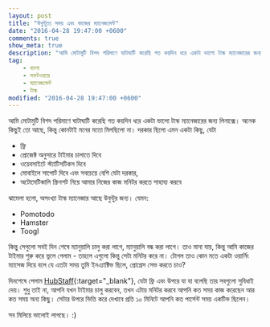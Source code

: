 ```yaml
---
layout: post
title: "উবুন্টুতে সময় এবং কাজের ম্যানেজমেন্ট"
date: "2016-04-28 19:47:00 +0600"
comments: true
show_meta: true
description: "আমি মোটামুটি বিশদ পরিমাণে ঘাটাঘাটি করেছি গত কয়দিন ধরে একটা ভালো টাস্ক ম্যানেজারের জন্য লিনাক্সে। অনেক কিছুই তো আছে, কিন্তু কোনটাই মনের মতো মিলছিলো না। সবশেষে পেলাম মনের মতো একটা ফ্রি টুল।"
tag:
    - বাংলা
    - সফটওয়্যার
    - ম্যানেজমেন্ট
    - টাস্ক
modified: "2016-04-28 19:47:00 +0600"
---
```

আমি মোটামুটি বিশদ পরিমাণে ঘাটাঘাটি করেছি গত কয়দিন ধরে একটা ভালো টাস্ক ম্যানেজারের জন্য লিনাক্সে। অনেক কিছুই তো আছে, কিন্তু কোনটাই মনের মতো মিলছিলো না। দরকার ছিলো এমন একটা কিছু, যেটা
- ফ্রি
- প্রোজেক্ট অনুসারে টাইমার চালাতে দিবে
- ওয়েবসাইটে স্ট্যাটিসটিকস দিবে
- মোবাইলে সাপোর্ট দিবে এবং সবচেয়ে বেশি যেটা দরকার,
- অটোমেটিকালি স্ক্রিনশট নিয়ে আমার নিজের কাজ মনিটর করতে সাহায্য করবে

ঝামেলা হলো, অসংখ্যা টাস্ক ম্যানেজার আছে উবুন্টুর জন্য। যেমন:

- Pomotodo
- Hamster
- Toogl

কিন্তু সেগুলো সবই দিন শেষে ম্যানুয়ালি চালু করা লাগে, ম্যানুয়ালি বন্ধ করা লাগে। তাও মানা যায়, কিন্তু আমি কাজের টাইমার শুরু করে ভুলে গেলাম - তাহলে এগুলো কিন্তু সেটা মনিটর করে না। টোগল তাও কোন মতে একটা ওয়ার্নিং ম্যাসেজ দিয়ে বলে যে এতটা সময় তুমি ইনএ্যাক্টিভ ছিলে, প্রোগ্রেস সেভ করতে চাও?

দিনশেষে পেলাম [HubStaff](https://hubstaff.com/organizations){:target="_blank"}, যেটা ফ্রি এবং উপরে যা যা বলেছি তার সবগুলো সুবিধাই দেয়। শুধু তাই না, আপনি যখন টাইমার চালু করবেন, তখন এটায় মনিটর করবে আপনি কত সময় কাজ করেছেন আর কত সময় অন্য কিছু। সেটার উপরে ভিত্তি করে দেখাবে প্রতি ১০ মিনিটে আপনি কত পার্সেন্ট সময় একটিভ ছিলেন।

সব মিলিয়ে ভালোই লাগছে। :)
